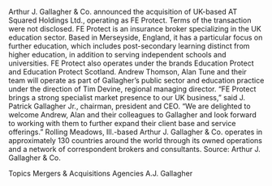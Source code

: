 Arthur J. Gallagher & Co. announced the acquisition of UK-based AT Squared Holdings Ltd., operating as FE Protect. 
Terms of the transaction were not disclosed.
FE Protect is an insurance broker specializing in the UK education sector. Based in Merseyside, England, it has a particular focus on further education, which includes post-secondary learning distinct from higher education, in addition to serving independent schools and universities. FE Protect also operates under the brands Education Protect and Education Protect Scotland. 
Andrew Thomson, Alan Tune and their team will operate as part of Gallagher’s public sector and education practice under the direction of Tim Devine, regional managing director.
“FE Protect brings a strong specialist market presence to our UK business,” said J. Patrick Gallagher Jr., chairman, president and CEO. “We are delighted to welcome Andrew, Alan and their colleagues to Gallagher and look forward to working with them to further expand their client base and service offerings.”
Rolling Meadows, Ill.-based Arthur J. Gallagher & Co. operates in approximately 130 countries around the world through its owned operations and a network of correspondent brokers and consultants.
Source: Arthur J. Gallagher & Co.

Topics
Mergers & Acquisitions
Agencies
A.J. Gallagher
